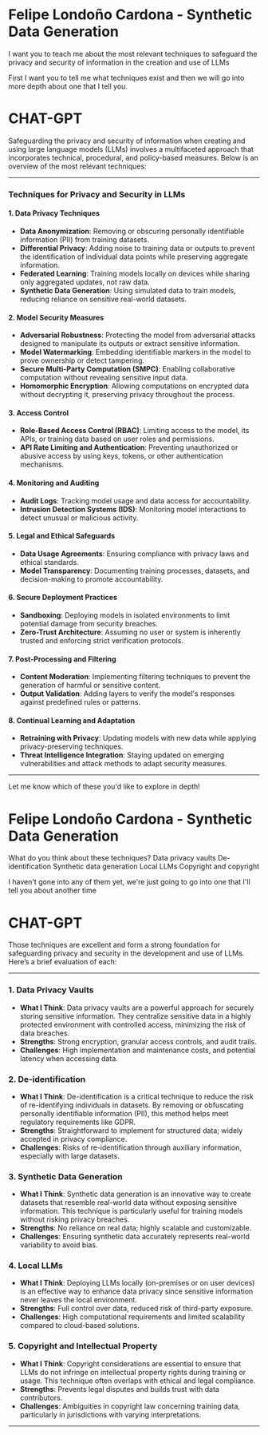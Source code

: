 # Felipe Londoño Cardona - Synthetic Data Generation

I want you to teach me about the most relevant techniques to safeguard the privacy and security of information in the creation and use of LLMs

First I want you to tell me what techniques exist and then we will go into more depth about one that I tell you.

# CHAT-GPT

Safeguarding the privacy and security of information when creating and using large language models (LLMs) involves a multifaceted approach that incorporates technical, procedural, and policy-based measures. Below is an overview of the most relevant techniques:

---

### **Techniques for Privacy and Security in LLMs**

#### **1. Data Privacy Techniques**
- **Data Anonymization**: Removing or obscuring personally identifiable information (PII) from training datasets.
- **Differential Privacy**: Adding noise to training data or outputs to prevent the identification of individual data points while preserving aggregate information.
- **Federated Learning**: Training models locally on devices while sharing only aggregated updates, not raw data.
- **Synthetic Data Generation**: Using simulated data to train models, reducing reliance on sensitive real-world datasets.

#### **2. Model Security Measures**
- **Adversarial Robustness**: Protecting the model from adversarial attacks designed to manipulate its outputs or extract sensitive information.
- **Model Watermarking**: Embedding identifiable markers in the model to prove ownership or detect tampering.
- **Secure Multi-Party Computation (SMPC)**: Enabling collaborative computation without revealing sensitive input data.
- **Homomorphic Encryption**: Allowing computations on encrypted data without decrypting it, preserving privacy throughout the process.

#### **3. Access Control**
- **Role-Based Access Control (RBAC)**: Limiting access to the model, its APIs, or training data based on user roles and permissions.
- **API Rate Limiting and Authentication**: Preventing unauthorized or abusive access by using keys, tokens, or other authentication mechanisms.

#### **4. Monitoring and Auditing**
- **Audit Logs**: Tracking model usage and data access for accountability.
- **Intrusion Detection Systems (IDS)**: Monitoring model interactions to detect unusual or malicious activity.

#### **5. Legal and Ethical Safeguards**
- **Data Usage Agreements**: Ensuring compliance with privacy laws and ethical standards.
- **Model Transparency**: Documenting training processes, datasets, and decision-making to promote accountability.

#### **6. Secure Deployment Practices**
- **Sandboxing**: Deploying models in isolated environments to limit potential damage from security breaches.
- **Zero-Trust Architecture**: Assuming no user or system is inherently trusted and enforcing strict verification protocols.

#### **7. Post-Processing and Filtering**
- **Content Moderation**: Implementing filtering techniques to prevent the generation of harmful or sensitive content.
- **Output Validation**: Adding layers to verify the model's responses against predefined rules or patterns.

#### **8. Continual Learning and Adaptation**
- **Retraining with Privacy**: Updating models with new data while applying privacy-preserving techniques.
- **Threat Intelligence Integration**: Staying updated on emerging vulnerabilities and attack methods to adapt security measures.

---

Let me know which of these you'd like to explore in depth!

# Felipe Londoño Cardona - Synthetic Data Generation

What do you think about these techniques?
Data privacy vaults
De-identification
Synthetic data generation
Local LLMs
Copyright and copyright

I haven't gone into any of them yet, we're just going to go into one that I'll tell you about another time

# CHAT-GPT

Those techniques are excellent and form a strong foundation for safeguarding privacy and security in the development and use of LLMs. Here’s a brief evaluation of each:

---

### **1. Data Privacy Vaults**
- **What I Think**: Data privacy vaults are a powerful approach for securely storing sensitive information. They centralize sensitive data in a highly protected environment with controlled access, minimizing the risk of data breaches.
- **Strengths**: Strong encryption, granular access controls, and audit trails.
- **Challenges**: High implementation and maintenance costs, and potential latency when accessing data.

### **2. De-identification**
- **What I Think**: De-identification is a critical technique to reduce the risk of re-identifying individuals in datasets. By removing or obfuscating personally identifiable information (PII), this method helps meet regulatory requirements like GDPR.
- **Strengths**: Straightforward to implement for structured data; widely accepted in privacy compliance.
- **Challenges**: Risks of re-identification through auxiliary information, especially with large datasets.

### **3. Synthetic Data Generation**
- **What I Think**: Synthetic data generation is an innovative way to create datasets that resemble real-world data without exposing sensitive information. This technique is particularly useful for training models without risking privacy breaches.
- **Strengths**: No reliance on real data; highly scalable and customizable.
- **Challenges**: Ensuring synthetic data accurately represents real-world variability to avoid bias.

### **4. Local LLMs**
- **What I Think**: Deploying LLMs locally (on-premises or on user devices) is an effective way to enhance data privacy since sensitive information never leaves the local environment.
- **Strengths**: Full control over data, reduced risk of third-party exposure.
- **Challenges**: High computational requirements and limited scalability compared to cloud-based solutions.

### **5. Copyright and Intellectual Property**
- **What I Think**: Copyright considerations are essential to ensure that LLMs do not infringe on intellectual property rights during training or usage. This technique often overlaps with ethical and legal compliance.
- **Strengths**: Prevents legal disputes and builds trust with data contributors.
- **Challenges**: Ambiguities in copyright law concerning training data, particularly in jurisdictions with varying interpretations.

---